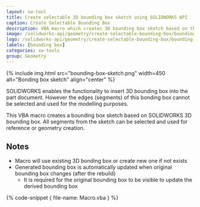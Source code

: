 ```yaml
---
layout: sw-tool
title: Create selectable 3D bounding box sketch using SOLIDWORKS API
caption: Create Selectable Bounding Box
description: VBA macro which creates 3D bounding box sketch based on the SOLIDWORKS bounding box with an ability to select sketch segments
image: /solidworks-api/geometry/create-selectable-bounding-box/bounding-box-sketch.png
logo: /solidworks-api/geometry/create-selectable-bounding-box/bounding-box.svg
labels: [bounding box]
categories: sw-tools
group: Geometry
---
```

{% include img.html src="bounding-box-sketch.png" width=450 alt="Bonding box sketch" align="center" %}

SOLIDWORKS enables the functionality to insert 3D bounding box into the part document. However the edges (segments) of this bonding box cannot be selected and used for the modelling purposes.

This VBA macro creates a bounding box sketch based on SOLIDWORKS 3D bounding box. All segments from the sketch can be selected and used for reference or geometry creation.

## Notes

* Macro will use existing 3D bonding box or create new one if not exists
* Generated bounding box is automatically updated when original bounding box changes (after the rebuild)
    * It is required for the original bounding box to be visible to update the derived bounding box

{% code-snippet { file-name: Macro.vba } %}
